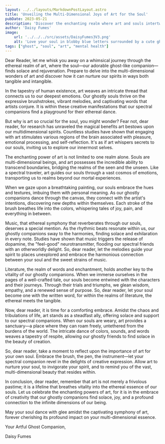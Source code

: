 ```yaml
---
layout: ../../layouts/MarkdownPostLayout.astro
title: 'Unveiling the Multi-Dimensional Joys of Art for the Soul'
pubDate: 2023-05-21
description: 'Discover the enchanting realm where art and souls intertwine in this whimsical and tongue-in-cheek exploration. Unveiling the multi-dimensional joys of art, this article takes you on a journey through the ethereal cosmos of creative expression, supported by real research. Delve into the magical benefits that art bestows upon our spectral companions and embrace the captivating power that art holds over our souls.'
author: 'Daisy Fumes'
image:
    url: '../../../src/assets/DaisyFumes3V3.png' 
    alt: 'Love your soul in blobby blue letters surrounded by a cute ghost, flowers, and hearts'
tags: ["ghost", "soul", "art", "mental health"]
---
```



Dear Reader, let me whisk you away on a whimsical journey through the ethereal realm of art, where the soul—our adorable ghost-like companion—finds solace and rejuvenation. Prepare to delve into the multi-dimensional wonders of art and discover how it can nurture our spirits in ways both tangible and intangible.

In the tapestry of human existence, art weaves an intricate thread that connects us to our deepest emotions. Our ghostly souls thrive on the expressive brushstrokes, vibrant melodies, and captivating words that artists conjure. It is within these creative manifestations that our spectral companions find a playground for their ethereal dance.

But why is art so crucial for the soul, you might wonder? Fear not, dear reader, for research has unraveled the magical benefits art bestows upon our multidimensional spirits. Countless studies have shown that engaging with art stimulates various regions of the brain associated with pleasure, emotional processing, and self-reflection. It's as if art whispers secrets to our souls, inviting us to explore our innermost selves.

The enchanting power of art is not limited to one realm alone. Souls are multi-dimensional beings, and art possesses the incredible ability to transcend boundaries, bridging the realms of the seen and the unseen. Like a spectral traveler, art guides our souls through a vast cosmos of emotions, transporting us to realms beyond our mortal experiences.

When we gaze upon a breathtaking painting, our souls embrace the hues and textures, imbuing them with personal meaning. As our ghostly companions dance through the canvas, they connect with the artist's intentions, discovering new depths within themselves. Each stroke of the brush breathes life into the colors, whispering tales of joy, pain, and everything in between.

Music, that ethereal symphony that reverberates through our souls, deserves a special mention. As the rhythmic beats resonate within us, our ghostly companions sway to the harmonies, finding solace and exhilaration in every note. Studies have shown that music triggers the release of dopamine, the "feel-good" neurotransmitter, flooding our spectral friends with an otherworldly delight. So, dear reader, let the melodies guide your spirit to places unexplored and embrace the harmonious connection between your soul and the sweet strains of music.

Literature, the realm of words and enchantment, holds another key to the vitality of our ghostly companions. When we immerse ourselves in the pages of a well-crafted tale, our souls become entwined with the characters and their journeys. Through their trials and triumphs, we glean wisdom, empathy, and a renewed sense of purpose. So, dear reader, let your soul become one with the written word, for within the realms of literature, the ethereal meets the tangible.

Now, dear reader, it is time for a comforting embrace. Amidst the chaos and tribulations of life, art stands as a steadfast ally, offering solace and support to our spectral companions. When our souls are weary, art provides a sanctuary—a place where they can roam freely, untethered from the burdens of the world. The intricate dance of colors, sounds, and words weaves a tapestry of respite, allowing our ghostly friends to find solace in the beauty of creation.

So, dear reader, take a moment to reflect upon the importance of art for your own soul. Embrace the brush, the pen, the instrument—let your spectral companion revel in the delights of creative expression. Allow art to nurture your soul, to invigorate your spirit, and to remind you of the vast, multi-dimensional beauty that resides within.

In conclusion, dear reader, remember that art is not merely a frivolous pastime; it is a lifeline that breathes vitality into the ethereal essence of our souls. Let us celebrate the enchanting powers of art, for it is in the embrace of creativity that our ghostly companions find solace, joy, and a profound connection to the infinite dimensions of our being.

May your soul dance with glee amidst the captivating symphony of art, forever cherishing its profound impact on your multi-dimensional essence.

Your Artful Ghost Companion,

Daisy Fumes